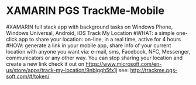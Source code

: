 # XAMARIN PGS TrackMe-Mobile
#XAMARIN full stack app with background tasks on Windows Phone, Windows Universal, Android, iOS 
Track My Location 
#WHAT: a simple one-click app to share your location:
on-line, in a real time, active for 4 hours 
#HOW: 
generate a link in your mobile app, share info of your current location with anyone you want via: e-mail, sms, Facebook, NFC, Messenger, communicators or any other way. You can stop sharing your location and create a new link check it out on https://www.microsoft.com/en-us/store/apps/track-my-location/9nblggh5fx1j 
see: http://trackme.pgs-soft.com/#/token/
